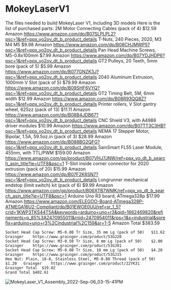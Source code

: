 # MokeyLaserV1
The files needed to build MokeyLaser V1, including 3D models
Here is the list of purchased parts:
	2M Motor Connecting Cables (pack of 4)	$12.59	Amazon	https://www.amazon.com/dp/B07SLPLPL2?psc=1&ref=ppx_yo2ov_dt_b_product_details
	T-Nuts, 240 Pieces, 2020, M3 M4 M5	$9.98	Amazon	https://www.amazon.com/dp/B08CHJMWP5?psc=1&ref=ppx_yo2ov_dt_b_product_details
	Pan Head Machine Screws, M5-0.8x100mm	$7.99	Amazon	https://www.amazon.com/dp/B07YDJHDP6?psc=1&ref=ppx_yo2ov_dt_b_product_details
	GT2 Pulleys, 20 Teeth, 5mm bore (pack of 5)	$5.99	Amazon	https://www.amazon.com/dp/B077GNZK3J?psc=1&ref=ppx_yo2ov_dt_b_product_details
	2040 Aluminum Extrusion, 1000mm V Slot (pack of 5)	$79.99	Amazon	https://www.amazon.com/dp/B09SHF6VYQ?psc=1&ref=ppx_yo2ov_dt_b_product_details
	GT2 Timing Belt, 5M, 6mm width	$12.99	Amazon	https://www.amazon.com/dp/B08R93QQ8Z?psc=1&ref=ppx_yo2ov_dt_b_product_details
	Printer rollers, V Slot gantry wheel, 625zz (pack of 13)	$11.11	Amazon	https://www.amazon.com/dp/B08B4JDB67?psc=1&ref=ppx_yo2ov_dt_b_product_details
	CNC Shield V3, with A4988 driver modules	$10.99	Amazon	https://www.amazon.com/dp/B07TT3C3HB?psc=1&ref=ppx_yo2ov_dt_b_product_details
	NEMA 17 Stepper Motor, Bipolar, 1.5A, 59.5oz.in (pack of 3)	$28.99	Amazon	https://www.amazon.com/dp/B088BG2QFG?psc=1&ref=ppx_yo2ov_dt_b_product_details
	SainSmart FL55 Laser Module, 455nm, with TTL/PWM 	$159.00	Amazon	https://www.amazon.com/gp/product/B07VHJ7JNW/ref=ppx_yo_dt_b_search_asin_title?ie=UTF8&psc=1
	T-Slot inside corner connector for 2020 extrusion (pack of 20)	$15.99	Amazon	https://www.amazon.com/dp/B07F2K8SN7?psc=1&ref=ppx_yo2ov_dt_b_product_details
	Longrunner mechanical endstop (limit switch) kit (pack of 6)	$9.99	Amazon	https://www.amazon.com/gp/product/B06XTB7WMK/ref=ppx_yo_dt_b_search_asin_title?ie=UTF8&psc=1
	Arduino Uno R3 board, ATmega328p	$17.99	Amazon	https://www.amazon.com/ELEGOO-Board-ATmega328P-ATMEGA16U2-Compliant/dp/B01EWOE0UU/ref=sr_1_5?crid=1KWP3TKS44T5A&keywords=arduino+uno+r3&qid=1662469820&refinements=p_85%3A2470955011&rnid=2470954011&rps=1&s=industrial&sprefix=arduino+uno+r3%2Cindustrial%2C159&sr=1-5
	Amazon Total	$383.59		
				
	Socket Head Cap Screw: M5-0.80 Tr Size, 35 mm Lg (pack of 50)	$11.62	Grainger	https://www.grainger.com/product/53GJ20
	Socket Head Cap Screw: M3-0.50 Tr Size, 8 mm Lg (pack of 50)	$2.00	Grainger	https://www.grainger.com/product/53GJ01
	Socket Head Cap Screw: M5-0.80 Tr Size, 10 mm Lg (pack of 50)	$4.20	Grainger	https://www.grainger.com/product/53GJ15
	Hex Nut: Plain, 18-8, Stainless Steel, M5-0.80 Thread (pack of 50)	$1.20	Grainger	https://www.grainger.com/product/22YK31
	Grainger Total	$19.02		
	Grand Total	$402.61		
![MokeyLaser_V1_Assembly_2022-Sep-06_03-15-41PM](https://user-images.githubusercontent.com/112953405/189668974-6a97e5fa-2198-4392-a62f-2167ebe6190b.jpg)
